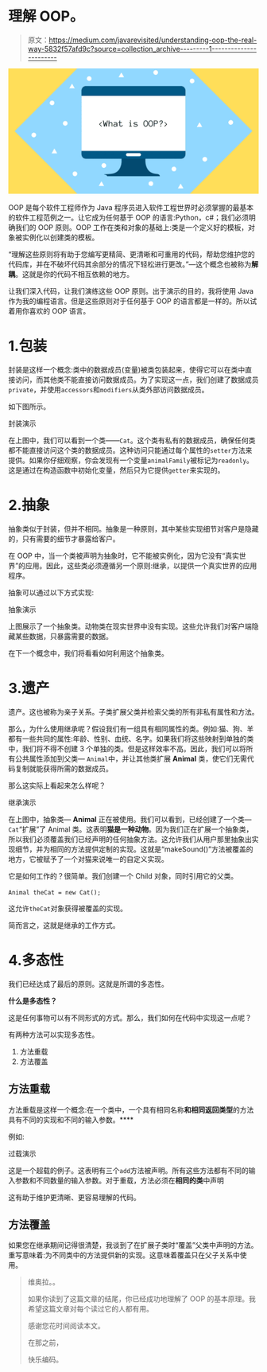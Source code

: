 # 理解 OOP。

> 原文：<https://medium.com/javarevisited/understanding-oop-the-real-way-5832f57afd9c?source=collection_archive---------1----------------------->

![](img/b21d5b298e150f119b1f9166a80d61d3.png)

OOP 是每个软件工程师作为 Java 程序员进入软件工程世界时必须掌握的最基本的软件工程范例之一。让它成为任何基于 OOP 的语言:Python，c#；我们必须明确我们的 OOP 原则。OOP 工作在类和对象的基础上:类是一个定义好的模板，对象被实例化以创建类的模板。

“理解这些原则将有助于您编写更精简、更清晰和可重用的代码，帮助您维护您的代码库，并在不破坏代码其余部分的情况下轻松进行更改。”—这个概念也被称为**解耦**。这就是你的代码不相互依赖的地方。

让我们深入代码，让我们演练这些 OOP 原则。出于演示的目的，我将使用 Java 作为我的编程语言。但是这些原则对于任何基于 OOP 的语言都是一样的。所以试着用你喜欢的 OOP 语言。

# 1.包装

封装是这样一个概念:类中的数据成员(变量)被类包装起来，使得它可以在类中直接访问，而其他类不能直接访问数据成员。为了实现这一点，我们创建了数据成员`private`，并使用`accessors`和`modifiers`从类外部访问数据成员。

如下图所示。

封装演示

在上图中，我们可以看到一个类——`Cat`。这个类有私有的数据成员，确保任何类都不能直接访问这个类的数据成员。这种访问只能通过每个属性的`setter`方法来提供。如果你仔细观察，你会发现有一个变量`animalFamily`被标记为`readonly`。这是通过在构造函数中初始化变量，然后只为它提供`getter`来实现的。

# 2.抽象

抽象类似于封装，但并不相同。抽象是一种原则，其中某些实现细节对客户是隐藏的，只有需要的细节才暴露给客户。

在 OOP 中，当一个类被声明为抽象时，它不能被实例化，因为它没有“真实世界”的应用。因此，这些类必须遵循另一个原则:继承，以提供一个真实世界的应用程序。

抽象可以通过以下方式实现:

抽象演示

上图展示了一个抽象类。动物类在现实世界中没有实现。这些允许我们对客户端隐藏某些数据，只暴露需要的数据。

在下一个概念中，我们将看看如何利用这个抽象类。

# 3.遗产

遗产。这也被称为亲子关系。子类扩展父类并检索父类的所有非私有属性和方法。

那么，为什么使用继承呢？假设我们有一组具有相同属性的类。例如:猫、狗、羊都有一些共同的属性:年龄、性别、血统、名字。如果我们将这些映射到单独的类中，我们将不得不创建 3 个单独的类。但是这样效率不高。因此，我们可以将所有公共属性添加到父类— `Animal`中，并让其他类扩展 **Animal** 类，使它们无需代码复制就能获得所需的数据成员。

那么这实际上看起来怎么样呢？

继承演示

在上图中，抽象类— **Animal** 正在被使用。我们可以看到，已经创建了一个类— `Cat`“扩展”了 Animal 类。这表明**猫是一种动物**。因为我们正在扩展一个抽象类，所以我们必须覆盖我们已经声明的任何抽象方法。这允许我们从用户那里抽象出实现细节，并为相同的方法提供定制的实现。这就是“makeSound()”方法被覆盖的地方，它被赋予了一个对猫来说唯一的自定义实现。

它是如何工作的？很简单。我们创建一个 Child 对象，同时引用它的父类。

`Animal theCat = new Cat();`

这允许`theCat`对象获得被覆盖的实现。

简而言之，这就是继承的工作方式。

# 4.多态性

我们已经达成了最后的原则。这就是所谓的多态性。

**什么是多态性？**

这是任何事物可以有不同形式的方式。那么，我们如何在代码中实现这一点呢？

有两种方法可以实现多态性。

1.  方法重载
2.  方法覆盖

## **方法重载**

方法重载是这样一个概念:在一个类中，一个具有相同名称**和相同返回类型**的方法具有不同的实现和不同的输入参数。****

例如:

过载演示

这是一个超载的例子。这表明有三个`add`方法被声明。所有这些方法都有不同的输入参数和不同数量的输入参数。对于重载，方法必须在**相同的类**中声明

这有助于维护更清晰、更容易理解的代码。

## 方法覆盖

如果您在继承期间记得很清楚，我谈到了在扩展子类时“覆盖”父类中声明的方法。重写意味着:为不同类中的方法提供新的实现。这意味着覆盖只在父子关系中使用。

> 维奥拉。。
> 
> 如果你读到了这篇文章的结尾，你已经成功地理解了 OOP 的基本原理。我希望这篇文章对每个读过它的人都有用。
> 
> 感谢您花时间阅读本文。
> 
> 在那之前，
> 
> 快乐编码。